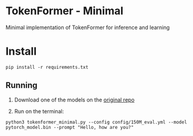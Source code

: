 # TokenFormer - Minimal

Minimal implementation of TokenFormer for inference and learning


# Install

```
pip install -r requirements.txt
```

## Running

1. Download one of the models on the [original repo](https://github.com/Haiyang-W/TokenFormer?tab=readme-ov-file#-model-zoo)

2. Run on the terminal:

```
python3 tokenformer_minimal.py --config config/150M_eval.yml --model pytorch_model.bin --prompt "Hello, how are you?"
```
